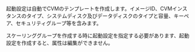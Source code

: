 起動設定は自動でCVMのテンプレートを作成します。イメージID、CVMインスタンスのタイプ、システムディスク及びデータディスクのタイプと容量、キーペア、セキュリティグループ等を含みます。

スケーリンググループを作成する時に起動設定を指定する必要があります、起動設定を作成すると、属性は編集ができません。

